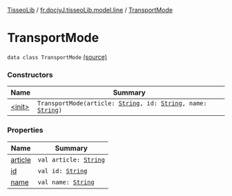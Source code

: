 [TisseoLib](../../index.md) / [fr.docjyJ.tisseoLib.model.line](../index.md) / [TransportMode](./index.md)

# TransportMode

`data class TransportMode` [(source)](https://github.com/docjyJ/TisseoLib/tree/master/src/main/kotlin/fr/docjyJ/tisseoLib/model/line/TransportMode.kt#L6)

### Constructors

| Name | Summary |
|---|---|
| [&lt;init&gt;](-init-.md) | `TransportMode(article: `[`String`](https://kotlinlang.org/api/latest/jvm/stdlib/kotlin/-string/index.html)`, id: `[`String`](https://kotlinlang.org/api/latest/jvm/stdlib/kotlin/-string/index.html)`, name: `[`String`](https://kotlinlang.org/api/latest/jvm/stdlib/kotlin/-string/index.html)`)` |

### Properties

| Name | Summary |
|---|---|
| [article](article.md) | `val article: `[`String`](https://kotlinlang.org/api/latest/jvm/stdlib/kotlin/-string/index.html) |
| [id](id.md) | `val id: `[`String`](https://kotlinlang.org/api/latest/jvm/stdlib/kotlin/-string/index.html) |
| [name](name.md) | `val name: `[`String`](https://kotlinlang.org/api/latest/jvm/stdlib/kotlin/-string/index.html) |
